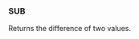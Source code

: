 <!--
This is generated by ESQL's AbstractFunctionTestCase. Do no edit it. See ../README.md for how to regenerate it.
-->

### SUB
Returns the difference of two values.

